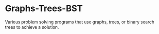 # Graphs-Trees-BST
Various problem solving programs that use graphs, trees, or binary search trees to achieve a solution.

